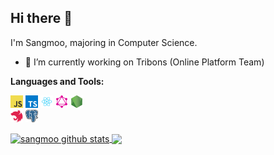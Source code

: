 ## Hi there 👋

I'm Sangmoo, majoring in Computer Science.

- 🔭 I’m currently working on Tribons (Online Platform Team)

**Languages and Tools:**  

<code><img height="20" src="https://raw.githubusercontent.com/github/explore/80688e429a7d4ef2fca1e82350fe8e3517d3494d/topics/javascript/javascript.png"></code>
<code><img height="20" src="https://raw.githubusercontent.com/github/explore/80688e429a7d4ef2fca1e82350fe8e3517d3494d/topics/typescript/typescript.png"></code>
<code><img height="20" src="https://raw.githubusercontent.com/github/explore/80688e429a7d4ef2fca1e82350fe8e3517d3494d/topics/react/react.png"></code>
<code><img height="20" src="https://raw.githubusercontent.com/github/explore/5c058a388828bb5fde0bcafd4bc867b5bb3f26f3/topics/graphql/graphql.png"></code>
<code><img height="20" src="https://raw.githubusercontent.com/github/explore/80688e429a7d4ef2fca1e82350fe8e3517d3494d/topics/nodejs/nodejs.png"></code>    
<code><img height="20" src="https://raw.githubusercontent.com/github/explore/master/topics/nestjs/nestjs.png"></code>
<code><img height="20" src="https://raw.githubusercontent.com/github/explore/master/topics/postgresql/postgresql.png"></code>

<a href="https://github.com/sangmoo/github-readme-stats">
  <!--
  <img align="center" src="https://github-readme-stats.vercel.app/api?username=sangmoo&show_icons=true&include_all_commits=true&theme=tokyonight" alt="sangmoo github stats" />
  -->
  <img align="center" src="https://github-readme-stats.vercel.app/api?username=sangmoo&show_icons=true&theme=tokyonight" alt="sangmoo github stats" />
</a>
<a href="https://github.com/sangmoo/github-readme-stats">
  <!-- Change the `github-readme-stats.anuraghazra1.vercel.app` to `github-readme-stats.vercel.app`  -->
  <img align="center" src="https://github-readme-stats.vercel.app/api/top-langs/?username=sangmoo&layout=compact&theme=tokyonight" />
</a>

<!--
**Sangmoo/Sangmoo** is a ✨ _special_ ✨ repository because its `README.md` (this file) appears on your GitHub profile.

Here are some ideas to get you started:

- 🔭 I’m currently working on ...
- 🌱 I’m currently learning ...
- 👯 I’m looking to collaborate on ...
- 🤔 I’m looking for help with ...
- 💬 Ask me about ...
- 📫 How to reach me: ...
- 😄 Pronouns: ...
- ⚡ Fun fact: ...

![Sangmoo github stats](https://github-readme-stats.vercel.app/api?username=sangmoo&show_icons=true&theme=tokyonight)
<br>
[![Top Langs](https://github-readme-stats.vercel.app/api/top-langs/?username=sangmoo&langs_count=5&theme=tokyonight)](https://github.com/sangmoo/github-readme-stats)
-->
